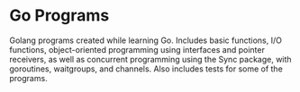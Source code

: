 # Go Programs

Golang programs created while learning Go.
Includes basic functions, I/O functions, 
object-oriented programming using interfaces and pointer receivers, as well as concurrent programming using the Sync package, with goroutines, waitgroups, and channels. Also includes tests for some of the programs.
